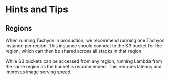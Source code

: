# Hints and Tips

## Regions

When running Tachyon in production, we recommend running one Tachyon instance per region. This instance should connect to the S3 bucket for the region, which can then be shared across all stacks in that region.

While S3 buckets can be accessed from any region, running Lambda from the same region as the bucket is recommended. This reduces latency and improves image serving speed.
